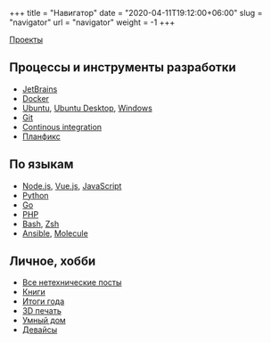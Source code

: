 ﻿+++
title = "Навигатор"
date = "2020-04-11T19:12:00+06:00"
slug = "navigator"
url = "navigator"
weight = -1
+++

[Проекты](/tags/projects/)

## Процессы и инструменты разработки
- [JetBrains](/tags/jetbrains/)
- [Docker](/tags/docker/)
- [Ubuntu](/tags/ubuntu/), [Ubuntu Desktop](/tags/ubuntu-desktop/), [Windows](/tags/windows/)
- [Git](/tags/git/)
- [Continous integration](/tags/ci/)
- [Планфикс](/tags/planfix/)

## По языкам
- [Node.js](/tags/nodejs/), [Vue.js](/tags/vue/), [JavaScript](/tags/javascript/)
- [Python](/tags/python)
- [Go](/tags/go/)
- [PHP](/tags/php/)
- [Bash](/tags/bash/), [Zsh](/tags/zsh/)
- [Ansible](/tags/ansible/), [Molecule](/tags/molecule/)

## Личное, хобби
- [Все нетехнические посты](/tags/offtop/)
- [Книги](/tags/книги/)
- [Итоги года](/tags/итоги-года)
- [3D печать](/tags/3d-printer)
- [Умный дом](/tags/smart-home/)
- [Девайсы](/tags/gadgets/)

<!--more-->

